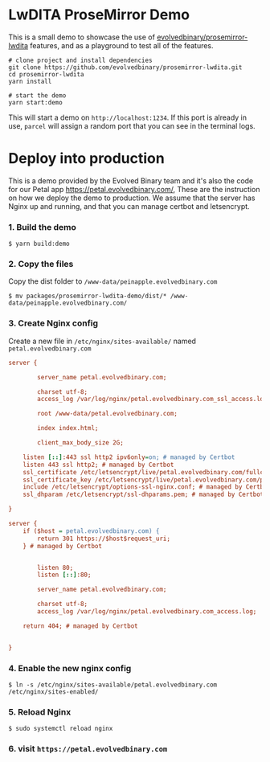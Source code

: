 # LwDITA ProseMirror Demo

This is a small demo to showcase the use of [evolvedbinary/prosemirror-lwdita](https://github.com/evolvedbinary/prosemirror-lwdita) features, and as a playground to test all of the features.

```shell
# clone project and install dependencies
git clone https://github.com/evolvedbinary/prosemirror-lwdita.git
cd prosemirror-lwdita
yarn install

# start the demo
yarn start:demo
```

This will start a demo on `http://localhost:1234`.
If this port is already in use, `parcel` will assign a random port that you can see in the terminal logs.

# Deploy into production
This is a demo provided by the Evolved Binary team and it's also the code for our Petal app https://petal.evolvedbinary.com/, These are the instruction on how we deploy the demo to production.
We assume that the server has Nginx up and running, and that you can manage certbot and letsencrypt.

### 1. Build the demo
```shell
$ yarn build:demo
```

### 2. Copy the files 
Copy the dist folder to `/www-data/peinapple.evolvedbinary.com`
```shell
$ mv packages/prosemirror-lwdita-demo/dist/* /www-data/peinapple.evolvedbinary.com/
```

### 3. Create Nginx config
Create a new file in `/etc/nginx/sites-available/` named `petal.evolvedbinary.com`

```ini
server {

        server_name petal.evolvedbinary.com;

        charset utf-8;
        access_log /var/log/nginx/petal.evolvedbinary.com_ssl_access.log;

        root /www-data/petal.evolvedbinary.com;

        index index.html;

        client_max_body_size 2G;

    listen [::]:443 ssl http2 ipv6only=on; # managed by Certbot
    listen 443 ssl http2; # managed by Certbot
    ssl_certificate /etc/letsencrypt/live/petal.evolvedbinary.com/fullchain.pem; # managed by Certbot
    ssl_certificate_key /etc/letsencrypt/live/petal.evolvedbinary.com/privkey.pem; # managed by Certbot
    include /etc/letsencrypt/options-ssl-nginx.conf; # managed by Certbot
    ssl_dhparam /etc/letsencrypt/ssl-dhparams.pem; # managed by Certbot

}

server {
    if ($host = petal.evolvedbinary.com) {
        return 301 https://$host$request_uri;
    } # managed by Certbot


        listen 80;
        listen [::]:80;

        server_name petal.evolvedbinary.com;

        charset utf-8;
        access_log /var/log/nginx/petal.evolvedbinary.com_access.log;

    return 404; # managed by Certbot


}
```

### 4. Enable the new nginx config
```shell
$ ln -s /etc/nginx/sites-available/petal.evolvedbinary.com /etc/nginx/sites-enabled/
```

### 5. Reload Nginx
```shell
$ sudo systemctl reload nginx
```

### 6. visit `https://petal.evolvedbinary.com`